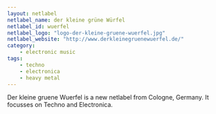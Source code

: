 ```yaml
---
layout: netlabel
netlabel_name: der kleine grüne Würfel
netlabel_id: wuerfel
netlabel_logo: "logo-der-kleine-gruene-wuerfel.jpg"
netlabel_website: "http://www.derkleinegruenewuerfel.de/"
category:
    - electronic music
tags:
    - techno
    - electronica
    - heavy metal
---
```

Der kleine gruene Wuerfel is a new netlabel from Cologne, Germany. It focusses on Techno and Electronica. 